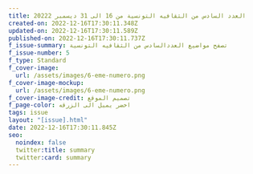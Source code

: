 ```yaml
---
title: العدد السادس من الثقافيه التونسية من 16 الى 31 ديسمبر 20222
created-on: 2022-12-16T17:30:11.348Z
updated-on: 2022-12-16T17:30:11.589Z
published-on: 2022-12-16T17:30:11.737Z
f_issue-summary: تصفح مواضيع العددالسادس من الثقافيه التونسية
f_issue-number: 5
f_type: Standard
f_cover-image:
  url: /assets/images/6-eme-numero.png
f_cover-image-mockup:
  url: /assets/images/6-eme-numero.png
f_cover-image-credit: تصميم الموقع
f_page-color: اخضر يميل الى الزرقه
tags: issue
layout: "[issue].html"
date: 2022-12-16T17:30:11.845Z
seo:
  noindex: false
  twitter:title: summary
  twitter:card: summary
---
```

